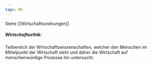 ```yaml
---
tags: RK
---
```

Siehe [[Wirtschaftsordnungen]]

##### Wirtschaftsethik:

Teilbereich der Wirtschaftswissenschaften, welcher den Menschen im Mittelpunkt der Wirtschaft sieht und daher die Wirtschaft auf menschenwürdige Prozesse hin untersucht.
